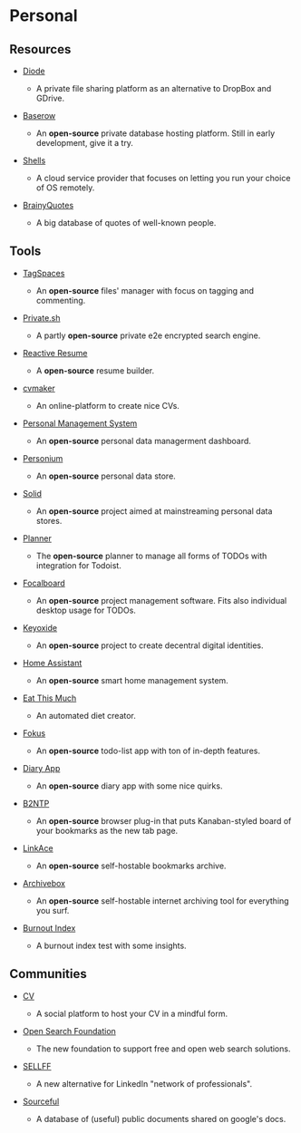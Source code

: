# Personal

## Resources

* [Diode](https://diode.io)
  
  * A private file sharing platform as an alternative to DropBox and GDrive.

* [Baserow](https://baserow.io)
  
  * An **open-source** private database hosting platform. Still in early development, give it a try.

* [Shells](https://www.shells.com)
  
  * A cloud service provider that focuses on letting you run your choice of OS remotely.

* [BrainyQuotes](https://www.brainyquote.com)
  
  * A big database of quotes of well-known people. 

## Tools

* [TagSpaces](https://www.tagspaces.org)
  
  * An **open-source** files' manager with focus on tagging and commenting.

* [Private.sh](https://private.sh)
  
  * A partly **open-source** private e2e encrypted search engine.

* [Reactive Resume](https://rx-resume.web.app)
  
  * A **open-source** resume builder.

* [cvmaker](https://cvmkr.com)
  
  * An online-platform to create nice CVs.

* [Personal Management System](https://github.com/Volmarg/personal-management-system)
  
  * An **open-source** personal data managerment dashboard.
- [Personium](https://personium.io)
  
  - An **open-source** personal data store.

- [Solid](https://solidproject.org)
  
  - An **open-source** project aimed at mainstreaming personal data stores.

- [Planner](https://github.com/alainm23/planner)
  
  - The **open-source** planner to manage all forms of TODOs with integration for Todoist.

- [Focalboard](https://www.focalboard.com)
  
  - An **open-source** project management software. Fits also individual desktop usage for TODOs.

- [Keyoxide](https://keyoxide.org)
  
  - An **open-source** project to create decentral digital identities.

- [Home Assistant](https://www.home-assistant.io)
  
  - An **open-source** smart home management system.

- [Eat This Much](https://www.eatthismuch.com)
  
  - An automated diet creator.

- [Fokus](https://fokus-website.netlify.app)
  
  - An **open-source** todo-list app with ton of in-depth features.

- [Diary App](https://github.com/theArjun/diary-app)
  
  - An **open-source** diary app with some nice quirks.

- [B2NTP](https://github.com/d3ward/b2ntp)
  
  - An **open-source** browser plug-in that puts Kanaban-styled board of your bookmarks as the new tab page.

- [LinkAce](https://www.linkace.org)
  
  - An **open-source** self-hostable bookmarks archive.

- [Archivebox](https://archivebox.io)
  
  - An **open-source** self-hostable internet archiving tool for everything you surf.

- [Burnout Index](https://burnoutindex.yerbo.co)
  
  - A burnout index test with some insights.

## Communities

* [CV](https://read.cv)
  
  * A social platform to host your CV in a mindful form.

* [Open Search Foundation](https://opensearchfoundation.org)
  
  * The new foundation to support free and open web search solutions.

* [SELLFF](https://sellff.com)
  
  * A new alternative for LinkedIn "network of professionals".

* [Sourceful](https://sourceful.us)
  
  * A database of (useful) public documents shared on google's docs.
